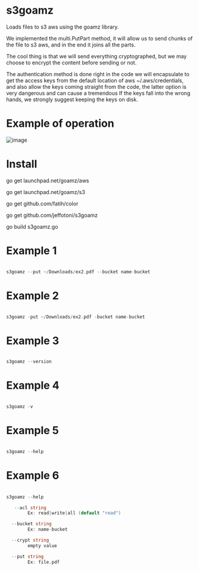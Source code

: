 # s3goamz

Loads files to s3 aws using the goamz library.

We implemented the multi.PutPart method, it will allow us to send chunks of the file to s3 aws, and in the end it joins all the parts.

The cool thing is that we will send everything cryptographed, but we may choose to encrypt the content before sending or not.

The authentication method is done right in the code we will encapsulate to get the access keys from the default location of aws ~/.aws/credentials, and also allow the keys coming straight from the code, the latter option is very dangerous and can cause a tremendous If the keys fall into the wrong hands, we strongly suggest keeping the keys on disk.


# Example of operation

![image]()


# Install

go get launchpad.net/goamz/aws

go get launchpad.net/goamz/s3

go get github.com/fatih/color

go get github.com/jeffotoni/s3goamz

go build s3goamz.go

# Example 1

```go

s3goamz --put ~/Downloads/ex2.pdf --bucket name-bucket

```

# Example 2 

```go

s3goamz -put ~/Downloads/ex2.pdf -bucket name-bucket

```

# Example 3 

```go

s3goamz --version

```

# Example 4 

```go

s3goamz -v

```


# Example 5 

```go

s3goamz --help

```

# Example 6 

```go
	
s3goamz --help

   --acl string
    	Ex: read|write|all (default "read")

  --bucket string
    	Ex: name-bucket

  --crypt string
    	empty value

  --put string
    	Ex: file.pdf


```
